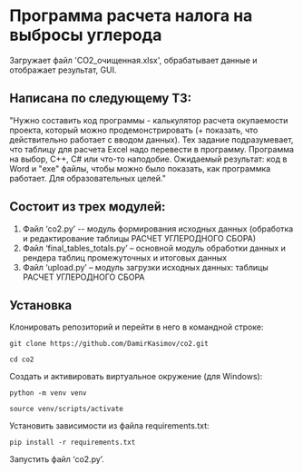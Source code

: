 # Программа расчета налога на выбросы углерода
Загружает файл 'CO2_очищенная.xlsx', обрабатывает данные и отображает результат, GUI.

## Написана по следующему ТЗ:
"Нужно составить код программы - калькулятор расчета окупаемости проекта, 
который можно продемонстрировать (+ показать, что действительно работает 
с вводом данных). Тех задание подразумевает, что таблицу для расчета Excel 
надо перевести в программу. Программа на выбор, С++, С# или что-то наподобие.
Ожидаемый результат: код в Word и "exe" файлы, чтобы можно было показать, 
как программка работает. Для образовательных целей."

## Состоит из трех модулей:
1. Файл ‘co2.py’ -- модуль формирования исходных данных (обработка и 
редактирование таблицы РАСЧЕТ УГЛЕРОДНОГО СБОРА)
2. Файл ‘final_tables_totals.py’ – основной модуль обработки данных и
рендера таблиц промежуточных и итоговых данных
3. Файл ‘upload.py’ – модуль загрузки исходных данных: таблицы РАСЧЕТ
УГЛЕРОДНОГО СБОРА

## Установка
Клонировать репозиторий и перейти в него в командной строке:

```
git clone https://github.com/DamirKasimov/co2.git
```
```
cd co2
```
Cоздать и активировать виртуальное окружение (для Windows):
```
python -m venv venv
```
```
source venv/scripts/activate
```

Установить зависимости из файла requirements.txt:
```
pip install -r requirements.txt
```
Запустить файл ‘co2.py’.
